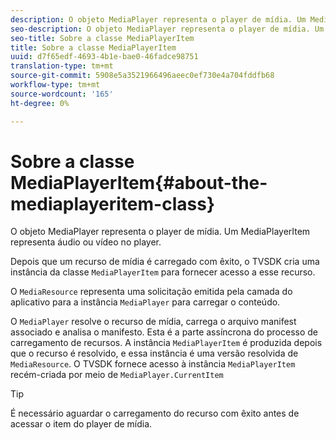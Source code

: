 ```yaml
---
description: O objeto MediaPlayer representa o player de mídia. Um MediaPlayerItem representa áudio ou vídeo no player.
seo-description: O objeto MediaPlayer representa o player de mídia. Um MediaPlayerItem representa áudio ou vídeo no player.
seo-title: Sobre a classe MediaPlayerItem
title: Sobre a classe MediaPlayerItem
uuid: d7f65edf-4693-4b1e-bae0-46fadce98751
translation-type: tm+mt
source-git-commit: 5908e5a3521966496aeec0ef730e4a704fddfb68
workflow-type: tm+mt
source-wordcount: '165'
ht-degree: 0%

---
```



# Sobre a classe MediaPlayerItem{#about-the-mediaplayeritem-class}

O objeto MediaPlayer representa o player de mídia. Um MediaPlayerItem representa áudio ou vídeo no player.

Depois que um recurso de mídia é carregado com êxito, o TVSDK cria uma instância da classe `MediaPlayerItem` para fornecer acesso a esse recurso.

O `MediaResource` representa uma solicitação emitida pela camada do aplicativo para a instância `MediaPlayer` para carregar o conteúdo.

O `MediaPlayer` resolve o recurso de mídia, carrega o arquivo manifest associado e analisa o manifesto. Esta é a parte assíncrona do processo de carregamento de recursos. A instância `MediaPlayerItem` é produzida depois que o recurso é resolvido, e essa instância é uma versão resolvida de `MediaResource`. O TVSDK fornece acesso à instância `MediaPlayerItem` recém-criada por meio de `MediaPlayer.CurrentItem`

>[!TIP]
>
>É necessário aguardar o carregamento do recurso com êxito antes de acessar o item do player de mídia.

